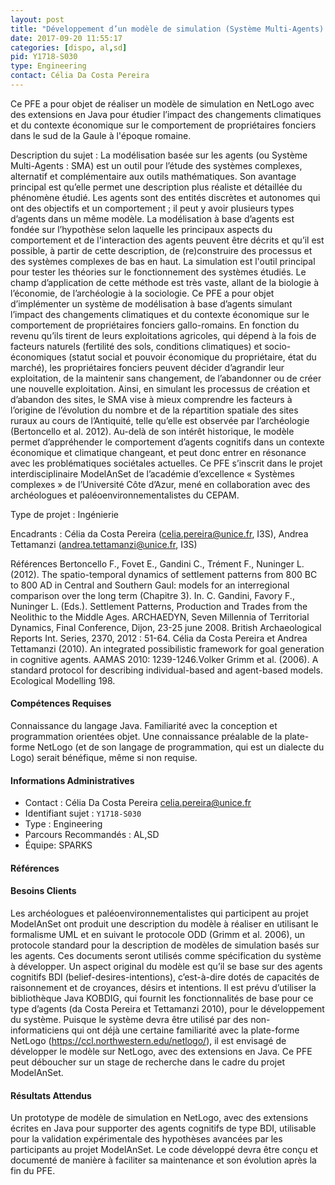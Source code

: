 ```yaml
---
layout: post
title: "Développement d’un modèle de simulation (Système Multi-Agents) des impacts des changements climatiques et économiques sur la dynamique du peuplement à l’époque romaine"
date: 2017-09-20 11:55:17
categories: [dispo, al,sd]
pid: Y1718-S030
type: Engineering
contact: Célia Da Costa Pereira
---
```

       
Ce PFE a pour objet de réaliser un modèle de simulation en NetLogo avec des extensions en Java pour étudier l’impact des changements climatiques et du contexte économique sur le comportement de propriétaires fonciers dans le sud de la Gaule à l'époque romaine.


Description du sujet :
La modélisation basée sur les agents (ou Système Multi-Agents : SMA) est un outil pour l’étude des systèmes complexes, alternatif et complémentaire aux outils mathématiques. Son avantage principal est qu’elle permet une description plus réaliste et détaillée du phénomène étudié. Les agents sont des entités discrètes et autonomes qui ont des objectifs et un comportement ; il peut y avoir plusieurs types d’agents dans un même modèle. La modélisation à base d’agents est fondée sur l’hypothèse selon laquelle les principaux aspects du comportement et de l'interaction des agents peuvent être décrits et qu’il est possible, à partir de cette description, de (re)construire des processus et des systèmes complexes de bas en haut. La simulation est l'outil principal pour tester les théories sur le fonctionnement des systèmes étudiés. Le champ d’application de cette méthode est très vaste, allant de la biologie à l’économie, de l’archéologie à la sociologie.
Ce PFE a pour objet d’implémenter un système de modélisation à base d’agents simulant l’impact des changements climatiques et du contexte économique sur le comportement de propriétaires fonciers gallo-romains. En fonction du revenu qu’ils tirent de leurs exploitations agricoles, qui dépend à la fois de facteurs naturels (fertilité des sols, conditions climatiques) et socio-économiques (statut social et  pouvoir économique du propriétaire, état du marché), les propriétaires fonciers peuvent décider d’agrandir leur exploitation, de la maintenir sans changement, de l’abandonner ou de créer une nouvelle exploitation. Ainsi, en simulant les processus de création et d’abandon des sites, le SMA vise à mieux comprendre les facteurs à l’origine de l’évolution du nombre et de la répartition spatiale des sites ruraux au cours de l’Antiquité, telle qu’elle est observée par l’archéologie (Bertoncello et al. 2012). Au-delà de son intérêt historique, le modèle permet d’appréhender le comportement d’agents cognitifs dans un contexte économique et climatique changeant, et peut donc entrer en résonance avec les problématiques sociétales actuelles. Ce PFE s’inscrit dans le projet interdisciplinaire ModelAnSet de l’académie d’excellence « Systèmes complexes » de l’Université Côte d’Azur, mené en collaboration avec des archéologues et paléoenvironnementalistes du CEPAM.

Type de projet : Ingénierie

Encadrants : Célia da Costa Pereira (celia.pereira@unice.fr, I3S), Andrea Tettamanzi (andrea.tettamanzi@unice.fr, I3S)

Références
Bertoncello F., Fovet E., Gandini C., Trément F., Nuninger L. (2012). The spatio-temporal dynamics of settlement patterns from 800 BC to 800 AD in Central and Southern Gaul: models for an interregional comparison over the long term (Chapitre 3). In. C. Gandini, Favory F., Nuninger L. (Eds.). Settlement Patterns, Production and Trades from the Neolithic to the Middle Ages. ARCHAEDYN, Seven Millennia of Territorial Dynamics, Final Conference, Dijon, 23-25 june 2008. British Archaeological Reports Int. Series, 2370, 2012 : 51-64.
Célia da Costa Pereira et Andrea Tettamanzi (2010). An integrated possibilistic framework for goal generation in cognitive agents. AAMAS 2010: 1239-1246.Volker Grimm et al. (2006). A standard protocol for describing individual-based and agent-based models. Ecological Modelling 198.

#### Compétences Requises
Connaissance du langage Java.
Familiarité avec la conception et programmation orientées objet.
Une connaissance préalable de la plate-forme NetLogo (et de son langage de programmation, qui est un dialecte du Logo) serait bénéfique, même si non requise.




     

#### Informations Administratives
  * Contact : Célia Da Costa Pereira <celia.pereira@unice.fr>
  * Identifiant sujet : `Y1718-S030`
  * Type : Engineering
  * Parcours Recommandés : AL,SD
  * Équipe: SPARKS

#### Références



#### Besoins Clients
Les archéologues et paléoenvironnementalistes qui participent au projet ModelAnSet ont produit une description du modèle à réaliser en utilisant le formalisme UML et en suivant le protocole ODD (Grimm et al. 2006), un protocole standard pour la description de modèles de simulation basés sur les agents. Ces documents seront utilisés comme spécification du système à développer.
Un aspect original du modèle est qu’il se base sur des agents cognitifs BDI (belief-desires-intentions), c’est-à-dire dotés de capacités de raisonnement et de croyances, désirs et intentions. Il est prévu d’utiliser la bibliothèque Java KOBDIG, qui fournit les fonctionnalités de base pour ce type d’agents (da Costa Pereira et Tettamanzi 2010), pour le développement du système.
Puisque le système devra être utilisé par des non-informaticiens qui ont déjà une certaine familiarité avec la plate-forme NetLogo (https://ccl.northwestern.edu/netlogo/), il est envisagé de développer le modèle sur NetLogo, avec des extensions en Java.
Ce PFE peut déboucher sur un stage de recherche dans le cadre du projet ModelAnSet.

#### Résultats Attendus
Un prototype de modèle de simulation en NetLogo, avec des extensions écrites en Java pour supporter des agents cognitifs de type BDI, utilisable pour la validation expérimentale des hypothèses avancées par les participants au projet ModelAnSet.
Le code développé devra être conçu et documenté de manière à faciliter sa maintenance et son évolution après la fin du PFE.

     
